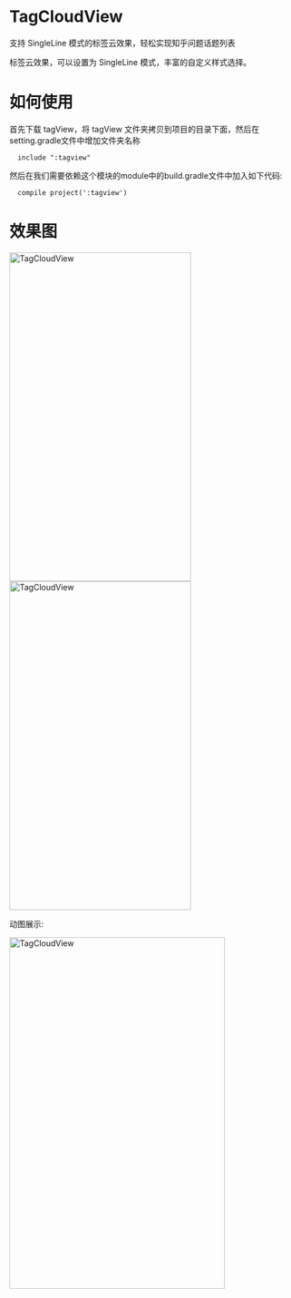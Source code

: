 # TagCloudView
支持 SingleLine 模式的标签云效果，轻松实现知乎问题话题列表

标签云效果，可以设置为 SingleLine 模式，丰富的自定义样式选择。

# 如何使用
首先下载 tagView，将 tagView 文件夹拷贝到项目的目录下面，然后在setting.gradle文件中增加文件夹名称

      include ":tagview"

然后在我们需要依赖这个模块的module中的build.gradle文件中加入如下代码:
    
      compile project(':tagview')


# 效果图

<img src="https://raw.githubusercontent.com/kingideayou/TagCloudView/master/imgs/tagCloudView_1.png" width = "320" height = "580" alt="TagCloudView" align=center />
<img src="https://raw.githubusercontent.com/kingideayou/TagCloudView/master/imgs/tagCloudView_2.png" width = "320" height = "580" alt="TagCloudView" align=center />

动图展示:

<img src="https://raw.githubusercontent.com/kingideayou/TagCloudView/master/imgs/tagCloudView_3.gif" width = "380" height = "620" alt="TagCloudView" align=center />
